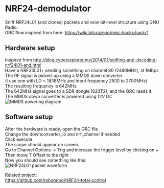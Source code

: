 # NRF24-demodulator
Sniff NRF24L01 (and clones) packets and veiw bit-level structure using GNU Radio.  
GRC flow inspired from here: https://wiki.bitcraze.io/misc:hacks:hackrf  
  
## Hardware setup  
Inspired from http://blog.cyberexplorer.me/2014/01/sniffing-and-decoding-nrf24l01-and.html  
Have a NRF24L01+ sending something on channel 80 (2480MHz), at 1Mbps  
The RF signal is picked-up using a MMDS down converter  
(I use one with LO = 1838MHz and input frequency 2500 to 2700MHz)  
The resulting frequency is 642MHz  
The 642MHz signal goes to a SDR dongle (820T2), and the GRC reads it.  
The MMDS down converter is powered using 12V DC  
![MMDS powering diagram](https://raw.githubusercontent.com/roboremo/NRF24-demodulator/master/powering-MMDS-down-converter.JPG "MMDS powering diagram")
  
## Software setup
After the hardware is ready, open the GRC file  
Change the downconverter_lo and nrf_channel if needed  
Click execute  
The scope should appear on screen.  
Go to Channel Options -> Trig and increase the trigger level by clicking on +  
Then move T Offset to the right  
Now you should see something like this:  
![NRF24L01 packet waveform](https://raw.githubusercontent.com/roboremo/NRF24-demodulator/master/NRF24L01p-1Mbps-addr-0x0000000000-payload-0x414243-DPL-noCRC.JPG "NRF24L01 packet waveform")  
  
Related project:  
https://github.com/roboremo/NRF24-total-control
